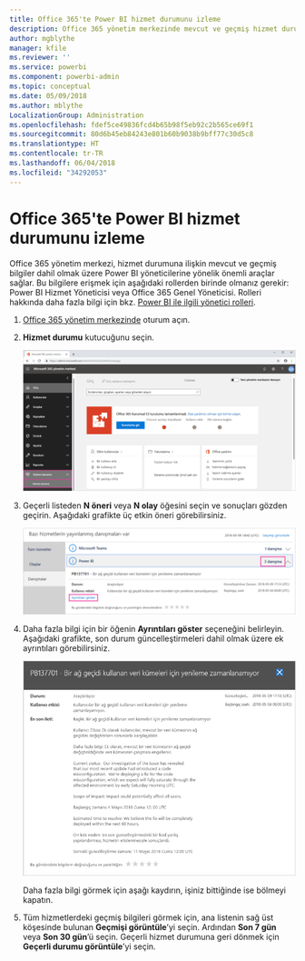```yaml
---
title: Office 365'te Power BI hizmet durumunu izleme
description: Office 365 yönetim merkezinde mevcut ve geçmiş hizmet durumunu görüntüleme hakkında bilgi edinin.
author: mgblythe
manager: kfile
ms.reviewer: ''
ms.service: powerbi
ms.component: powerbi-admin
ms.topic: conceptual
ms.date: 05/09/2018
ms.author: mblythe
LocalizationGroup: Administration
ms.openlocfilehash: fdef5ce49836fcd4b65b98f5eb92c2b565ce69f1
ms.sourcegitcommit: 80d6b45eb84243e801b60b9038b9bff77c30d5c8
ms.translationtype: HT
ms.contentlocale: tr-TR
ms.lasthandoff: 06/04/2018
ms.locfileid: "34292053"
---
```

# <a name="track-power-bi-service-health-in-office-365"></a>Office 365'te Power BI hizmet durumunu izleme

Office 365 yönetim merkezi, hizmet durumuna ilişkin mevcut ve geçmiş bilgiler dahil olmak üzere Power BI yöneticilerine yönelik önemli araçlar sağlar. Bu bilgilere erişmek için aşağıdaki rollerden birinde olmanız gerekir: Power BI Hizmet Yöneticisi veya Office 365 Genel Yöneticisi. Rolleri hakkında daha fazla bilgi için bkz. [Power BI ile ilgili yönetici rolleri](service-admin-administering-power-bi-in-your-organization.md#administrator-roles-related-to-power-bi).


1. [Office 365 yönetim merkezinde](https://portal.office.com/adminportal) oturum açın.

2. **Hizmet durumu** kutucuğunu seçin.

    ![Hizmet durumu kutucuğu](media/service-admin-health/service-health-tile.png)

3. Geçerli listeden **N öneri** veya **N olay** öğesini seçin ve sonuçları gözden geçirin. Aşağıdaki grafikte üç etkin öneri görebilirsiniz.

    ![Etkin öneriler](media/service-admin-health/active-advisories.png)

4. Daha fazla bilgi için bir öğenin **Ayrıntıları göster** seçeneğini belirleyin. Aşağıdaki grafikte, son durum güncelleştirmeleri dahil olmak üzere ek ayrıntıları görebilirsiniz.

    ![Öneri ayrıntıları](media/service-admin-health/advisory-details.png)

    Daha fazla bilgi görmek için aşağı kaydırın, işiniz bittiğinde ise bölmeyi kapatın.

5. Tüm hizmetlerdeki geçmiş bilgileri görmek için, ana listenin sağ üst köşesinde bulunan **Geçmişi görüntüle**’yi seçin. Ardından **Son 7 gün** veya **Son 30 gün**’ü seçin. Geçerli hizmet durumuna geri dönmek için **Geçerli durumu görüntüle**’yi seçin.